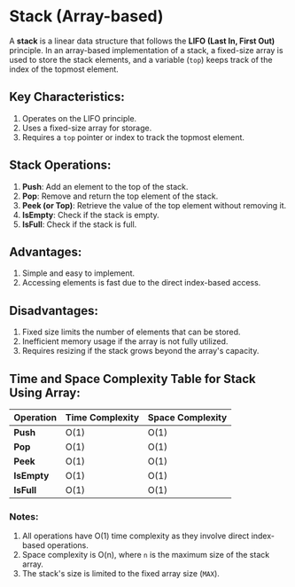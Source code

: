 # Stack (Array-based)

A **stack** is a linear data structure that follows the **LIFO (Last In, First Out)** principle. In an array-based implementation of a stack, a fixed-size array is used to store the stack elements, and a variable (`top`) keeps track of the index of the topmost element.

## Key Characteristics:
1. Operates on the LIFO principle.
2. Uses a fixed-size array for storage.
3. Requires a `top` pointer or index to track the topmost element.

## Stack Operations:
1. **Push**: Add an element to the top of the stack.
2. **Pop**: Remove and return the top element of the stack.
3. **Peek (or Top)**: Retrieve the value of the top element without removing it.
4. **IsEmpty**: Check if the stack is empty.
5. **IsFull**: Check if the stack is full.

## Advantages:
1. Simple and easy to implement.
2. Accessing elements is fast due to the direct index-based access.

## Disadvantages:
1. Fixed size limits the number of elements that can be stored.
2. Inefficient memory usage if the array is not fully utilized.
3. Requires resizing if the stack grows beyond the array's capacity.

## Time and Space Complexity Table for Stack Using Array:

| Operation   | Time Complexity | Space Complexity |
|-------------|-----------------|------------------|
| **Push**    | O(1)            | O(1)             |
| **Pop**     | O(1)            | O(1)             |
| **Peek**    | O(1)            | O(1)             |
| **IsEmpty** | O(1)            | O(1)             |
| **IsFull**  | O(1)            | O(1)             |

### Notes:
1. All operations have O(1) time complexity as they involve direct index-based operations.
2. Space complexity is O(n), where `n` is the maximum size of the stack array.
3. The stack's size is limited to the fixed array size (`MAX`).
